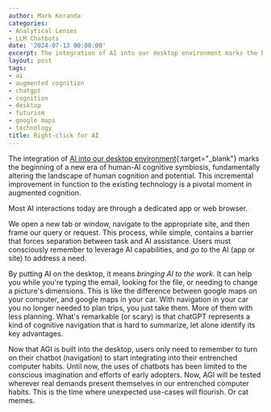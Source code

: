 ```yaml
---
author: Mark Koranda
categories:
- Analytical Lenses
- LLM Chatbots
date: '2024-07-13 00:00:00'
excerpt: The integration of AI into our desktop environment marks the beginning of a new era of human-AI cognitive symbiosis, fundamentally altering the landscape of human cognition and potential.
layout: post
tags:
- ai
- augmented cognition
- chatgpt
- cognition
- desktop
- futurism
- google maps
- technology
title: Right-click for AI
---
```





The integration of [AI into our desktop environment](https://openai.com/chatgpt/mac/){:target="_blank"} marks the beginning of a new era of human-AI cognitive symbiosis, fundamentally altering the landscape of human cognition and potential. This incremental improvement in function to the existing technology is a pivotal moment in augmented cognition. 

Most AI interactions today are through a dedicated app or web browser.

We open a new tab or window, navigate to the appropriate site, and then frame our query or request. This process, while simple, contains a barrier that forces separation between task and AI assistance. Users must consciously remember to leverage AI capabilities, and *go to* the AI (app or site) to address a need. 

By putting AI on the desktop, it means *bringing AI to the work*. It can help you while you're typing the email, looking for the file, or needing to change a picture's dimensions. This is like the difference between google maps on your computer, and google maps in your car. With navigation in your car you no longer needed to plan trips, you just take them. More of them with less planning. What's remarkable (or scary) is that chatGPT represents a kind of cognitive navigation that is hard to summarize, let alone identify its key advantages. 

Now that AGI is built into the desktop, users only need to remember to turn on their chatbot (navigation) to start integrating into their entrenched computer habits. Until now, the uses of chatbots has been limited to the conscious imagination and efforts of early adopters. Now, AGI will be tested wherever real demands present themselves in our entrenched computer habits. This is the time where unexpected use-cases will flourish. Or cat memes.
